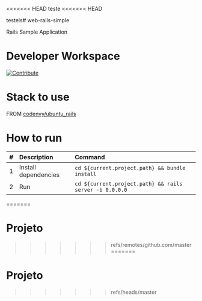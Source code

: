 



<<<<<<< HEAD
teste <<<<<<< HEAD

testels# web-rails-simple

Rails Sample Application

# Developer Workspace
[![Contribute](http://beta.codenvy.com/factory/resources/codenvy-contribute.svg)](http://beta.codenvy.com/f?id=zzhxttdbkenczqcx)

# Stack to use

FROM [codenvy/ubuntu_rails](https://hub.docker.com/r/codenvy/ubuntu_rails/)

# How to run

| #       | Description           | Command  |
| :------------- |:-------------| :-----|
| 1      | Install dependencies | `cd ${current.project.path} && bundle install` |
| 2      | Run | `cd ${current.project.path} && rails server -b 0.0.0.0` |
=======
# Projeto
>>>>>>> refs/remotes/github.com/master
=======
# Projeto
>>>>>>> refs/heads/master
